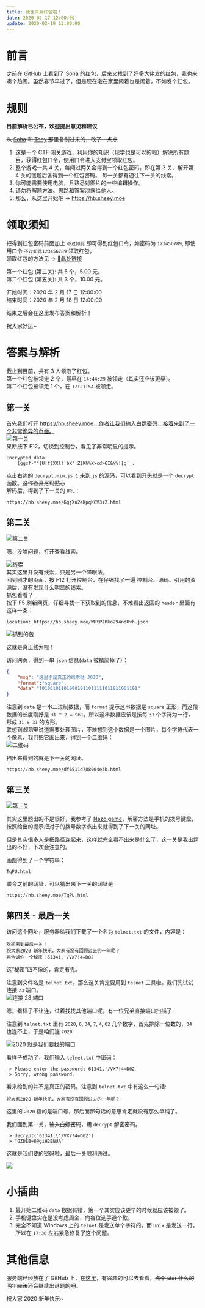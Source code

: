 ```yaml
---
title: 我也来发红包啦！
date: 2020-02-17 12:00:00
update: 2020-02-18 12:00:00
---
```


# 前言
之前在 GitHub 上看到了 Soha 的红包，后来又找到了好多大佬发的红包，我也来凑个热闹。虽然春节早过了，但是现在宅在家里闲着也是闲着，不如发个红包。

# 规则
**目前解析已公布，欢迎提出意见和建议**  

~~从 [Soha](https://soha.moe/post/find-soha-red-packet-2020.html) 和 [Tony](https://www.ouorz.com/594) 那里复制过来的，改了一点点~~
1. 这是一个 CTF 闯关游戏，利用你的知识（现学也是可以的啦）解决所有题目，获得红包口令，使用口令进入支付宝领取红包。
2. 整个游戏一共 4 关，每闯过两关会得到一个红包密码，即在第 3 关、解开第 4 关的谜题后各得到一个红包密码。 每一关都有通往下一关的线索。
3. 你可能需要使用电脑，且熟悉对图片的一些编辑操作。
4. 请勿将解题方法、思路和答案泄露给他人。
5. 那么，从这里开始吧 → https://hb.sheey.moe

# 领取须知
把得到红包密码前面加上 `不过如此` 即可得到红包口令，如密码为 `123456789`, 即使用口令 `不过如此123456789` 领取红包。  
领取红包的方法见 → [🔗此处链接](https://jingyan.baidu.com/article/5553fa8288eb6c65a239340f.html)

第一个红包 (第三关): 共 5 个，5.00 元。  
第二个红包 (第五关): 共 3 个，10.00 元。

开始时间：2020 年 2 月 17 日 12:00:00  
结束时间：2020 年 2 月 18 日 12:00:00

结束之后会在这里发布答案和解析！

祝大家好运~

# 答案与解析

截止到目前，共有 3 人领取了红包。  
第一个红包被领走 2 个，最早在 `14:44:29` 被领走（其实还应该更早）。  
第二个红包被领走 1 个，在 `17:21:54` 被领走。

## 第一关
首先我们打开 https://hb.sheey.moe，作者让我们输入白嫖密码，接着来到了一个非常诡异的页面。  
![第一关](https://sheey-blog-resources.oss-cn-hangzhou.aliyuncs.com/images/lvl-1-sc.png)  
果断按下 F12，切换到控制台，看见了非常明显的提示。  
```
Encrypted data:
	[ggcf-""[U!f[XXl!`bX":Z]Kh%X>cd>6I&\%![g`_.
```
点击右边的 `decrypt.mim.js:1` 来到 `js` 的源码，可以看到开头就是一个 `decrypt` 函数。~~这作者真尼玛贴心~~  
解码后，得到了下一关的 `URL`：
```
https://hb.sheey.moe/GgjXu2eKpqKCV3i2.html
```
## 第二关
![第二关](https://sheey-blog-resources.oss-cn-hangzhou.aliyuncs.com/images/lvl-2-sc.png)

嗯，没啥问题，打开查看线索。

![线索](https://sheey-blog-resources.oss-cn-hangzhou.aliyuncs.com/images/clue-sc.png)  
其实这里并没有线索，只是另一个障眼法。  
回到刚才的页面，按 F12 打开控制台，在仔细找了一遍 控制台、源码、引用的资源后，没有发现什么明显的线索。  
抓包看看？  
按下 F5 刷新网页，仔细寻找一下获取到的信息，不难看出返回的 `header` 里面有这样一条：
```
locatiom: https://hb.sheey.moe/WHtPJRko294ndUvh.json
```
![抓到的包](https://sheey-blog-resources.oss-cn-hangzhou.aliyuncs.com/images/lvl-2-capture.png)

这就是真正线索啦！

访问网页，得到一串 `json` 信息(`data` 被精简掉了）：

```json
{
    "msg": "这里才是真正的线索哒 JOJO",
    "format":"square",
    "data":"101001011010001011011111011011001101"
}
```

注意到 `data` 是一串二进制数据，而 `format` 提示这串数据是 `square` 正形，而这段数据的长度刚好是 `31 ^ 2 = 961`，所以这串数据应该是按每 `31` 个字符为一行，形成 `31 x 31` 的方形。  
联想到*规则*里说道需要处理图片，不难想到这个数据是一个图片，每个字符代表一个像素，我们把它画出来，得到一个二维码：  
![二维码](https://sheey-blog-resources.oss-cn-hangzhou.aliyuncs.com/images/lvl-2-qrcode.png)

扫出来得到的就是下一关的网址。  
```
https://hb.sheey.moe/df6511d788004e4b.html
```

## 第三关

![第三关](https://sheey-blog-resources.oss-cn-hangzhou.aliyuncs.com/images/lvl-3-sc.png)

其实这里题出的不是很好，我参考了 [Nazo game](http://nazo.one-story.cn/)，解密方法是手机的拨号键盘，按照给出的提示把对于的拨号数字点出来就得到了下一关的网址。

但是其实很多人是把路径连起来，这样就完全看不出来是什么了，这一关是我出题出的不好，下次会注意的。

画图得到了一个字符串：
```
TqPU.html
```
联合之前的网址，可以猜出来下一关的网址是
```
https://hb.sheey.moe/TqPU.html
```

## 第四关 - 最后一关
访问这个网址，服务器给我们下载了一个名为 `telnet.txt` 的文件，内容是：  
```
欢迎来到最后一关！
祝大家2020 新年快乐，大家有没有回顾过去的一年呢？
再告诉你一个秘密：6I341,'/VX7!4=D02
```
这“秘密”四不像的，肯定有鬼。

注意到文件名是 `telnet.txt`，那么这关肯定要用到 `telnet` 工具啦。我们先试试连接 `23` 端口。  
![连接 23 端口](https://sheey-blog-resources.oss-cn-hangzhou.aliyuncs.com/images/lvl-4-telnet-1.png)

嗯，看样子不让连，试着找找其他端口呢。~~有一位兄弟直接端口扫描了~~

注意到 `telnet.txt` 里有 `2020`, `6`, `34`, `7`, `4`, `02` 几个数字，首先排除一位数的，`34` 也连不上，于是咱们连 `2020`:  

![2020 就是我们要找的端口](https://sheey-blog-resources.oss-cn-hangzhou.aliyuncs.com/images/lvl-4-telnet-2.png)

看样子成功了，我们输入 `telnet.txt` 中密码：
```
 > Please enter the password: 6I341,'/VX7!4=D02
 > Sorry, wrong password.
```

看来给到的并不是真正的密码。注意到  `telnet.txt` 中有这么一句话:
```
祝大家2020 新年快乐，大家有没有回顾过去的一年呢？
```
这里的 `2020` 指的是端口号，那后面那句话的意思肯定就没有那么单纯了。

我们回到第一关，~~输入白嫖密码~~，用 `decrypt` 解密密码。
```
 > decrypt('6I341,\'/VX7!4=D02')
 > "GZDEB=8@giH2ENUA"
```
这就是我们要的密码啦，最后一关顺利通过。

![](https://sheey-blog-resources.oss-cn-hangzhou.aliyuncs.com/images/lvl-4-telnet-3.png)

# 小插曲
1. 最开始二维码 `data` 数据有错，第一个其实应该更早的时候就应该被领了。
2. 手机键盘实在是没考虑周全，向各位选手道个歉。
3. 完全不知道 Windows 上的 `telnet` 是发送单个字符的，而 `Unix` 是发送一行，所以在 `17:30` 左右紧急修复了这个问题。

# 其他信息
服务端已经放在了 GitHub 上，在[这里](https://github.com/Sheey11/hongbao-2020)，有兴趣的可以去看看，~~点个 star 什么的~~  
明年~~应该~~还会继续出谜题的~~吧~~。

祝大家 2020 ~~新年~~快乐~